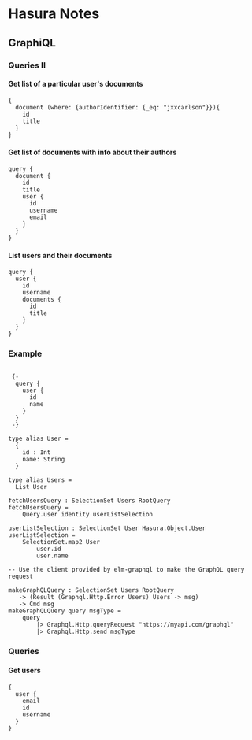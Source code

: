 # Hasura Notes

## GraphiQL

### Queries II

#### Get list of a particular user's documents 

```
{
  document (where: {authorIdentifier: {_eq: "jxxcarlson"}}){
    id
    title
  }
}
```

#### Get list of documents with info about their authors
```
query {
  document {
    id
    title
    user {
      id
      username
      email
    }
  }
}
```

#### List users and their documents

```
query {
  user {
    id
    username
    documents {
      id
      title
    }
  }
}
```

### Example

```

 {-
  query {
    user {
      id
      name
    }
  }
 -}

type alias User =
  {
    id : Int
    name: String
  }

type alias Users =
  List User

fetchUsersQuery : SelectionSet Users RootQuery
fetchUsersQuery =
    Query.user identity userListSelection

userListSelection : SelectionSet User Hasura.Object.User
userListSelection =
    SelectionSet.map2 User
        user.id
        user.name

-- Use the client provided by elm-graphql to make the GraphQL query request

makeGraphQLQuery : SelectionSet Users RootQuery 
   -> (Result (Graphql.Http.Error Users) Users -> msg) 
   -> Cmd msg
makeGraphQLQuery query msgType =
    query
        |> Graphql.Http.queryRequest "https://myapi.com/graphql"
        |> Graphql.Http.send msgType

```

### Queries

#### Get users 

```
{
  user {
    email
    id
    username
  }
}
```